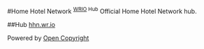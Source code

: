 #Home Hotel Network <sup>[WRIO](https://wr.io) Hub</sup>
Official Home Hotel Network hub.

##Hub
[hhn.wr.io](https://hhn.wr.io)

Powered by [Open Copyright](https://opencopyright.webrunes.com)
